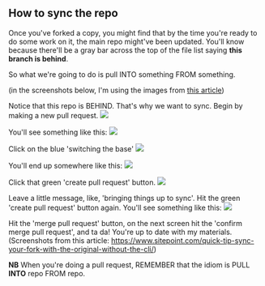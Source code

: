 ## How to sync the repo

Once you've forked a copy, you might find that by the time you're ready to do some work on it, the main repo might've been updated. You'll know because there'll be a gray bar across the top of the file list saying **this branch is behind**.

So what we're going to do is pull INTO something FROM something.

(in the screenshots below, I'm using the images from [this article](https://www.sitepoint.com/quick-tip-sync-your-fork-with-the-original-without-the-cli/)) 

Notice that this repo is BEHIND. That's why we want to sync. Begin by making a new pull request.
![](https://dab1nmslvvntp.cloudfront.net/wp-content/uploads/2016/02/1454963675Screenshot-2016-02-08-21.33.23.png)

You'll see something like this:
![](https://dab1nmslvvntp.cloudfront.net/wp-content/uploads/2016/02/1454844862Screenshot-2016-02-07-12.33.45-1024x411.png)

Click on the blue 'switching the base'
![](https://dab1nmslvvntp.cloudfront.net/wp-content/uploads/2016/02/1454845571Screenshot-2016-02-07-12.41.28-1024x411.png)

You'll end up somewhere like this: 
![](https://dab1nmslvvntp.cloudfront.net/wp-content/uploads/2016/02/1454964017Screenshot-2016-02-07-12.41.42.png)

Click that green 'create pull request' button.
![](https://dab1nmslvvntp.cloudfront.net/wp-content/uploads/2016/02/1454964251Screenshot-2016-02-08-21.43.53.png)

Leave a little message, like, 'bringing things up to sync'. Hit the green 'create pull request' button again. You'll see something like this:
![](https://dab1nmslvvntp.cloudfront.net/wp-content/uploads/2016/02/1454964403Screenshot-2016-02-08-21.45.47.png)

Hit the 'merge pull request' button, on the next screen hit the 'confirm merge pull request', and ta da! You're up to date with my materials. (Screenshots from this article: https://www.sitepoint.com/quick-tip-sync-your-fork-with-the-original-without-the-cli/)

**NB** When you're doing a pull request, REMEMBER that the idiom is PULL **INTO** repo FROM repo.
